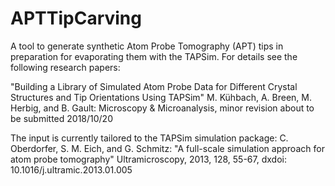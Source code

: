 # APTTipCarving
A tool to generate synthetic Atom Probe Tomography (APT) tips in preparation for evaporating them with the TAPSim.
For details see the following research papers:

"Building a Library of Simulated Atom Probe Data for Different Crystal Structures and Tip Orientations Using TAPSim"
M. Kühbach, A. Breen, M. Herbig, and B. Gault: Microscopy & Microanalysis, minor revision about to be submitted 2018/10/20

The input is currently tailored to the TAPSim simulation package:
C. Oberdorfer, S. M. Eich, and G. Schmitz: "A full-scale simulation approach for atom probe tomography"
Ultramicroscopy, 2013, 128, 55-67, dxdoi: 10.1016/j.ultramic.2013.01.005
